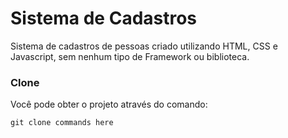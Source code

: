 # Sistema de Cadastros
Sistema de cadastros de pessoas criado utilizando HTML, CSS e Javascript, sem nenhum tipo de Framework ou biblioteca.



### Clone

Você pode obter o projeto através do comando:

```shell
git clone commands here
```
